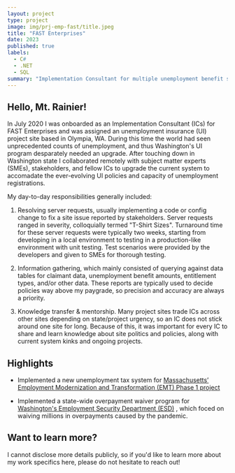 ```yaml
---
layout: project
type: project
image: img/prj-emp-fast/title.jpeg
title: "FAST Enterprises"
date: 2023
published: true
labels:
  - C#
  - .NET
  - SQL
summary: "Implementation Consultant for multiple unemployment benefit state agencies across the US."
---
```


## Hello, Mt. Rainier!

In July 2020 I was onboarded as an Implementation Consultant (ICs) for FAST Enterprises and was assigned an unemployment insurance (UI) project site based in Olympia, WA. During this time the world had seen unprecedented counts of unemployment, and thus Washington's UI program desparately needed an upgrade. After touching down in Washington state I collaborated remotely with subject matter experts (SMEs), stakeholders, and fellow ICs to upgrade the current system to accomadate the ever-evolving UI policies and capacity of unemployment registrations. 

My day-to-day responsibilities generally included: 

1. Resolving server requests, usually implementing a code or config change to fix a site issue reported by stakeholders. Server requests ranged in severity, colloquially termed "T-Shirt Sizes". Turnaround time for these server requests were typically two weeks, starting from developing in a local environment to testing in a production-like environment with unit testing. Test scenarios were provided by the developers and given to SMEs for thorough testing. 

2. Information gathering, which mainly consisted of querying against data tables for claimant data, unemployment benefit amounts, entitlement types, and/or other data. These reports are typically used to decide policies way above my paygrade, so precision and accuracy are always a priority. 

3. Knowledge transfer & mentorship. Many project sites trade ICs across other sites depending on state/project urgency, so an IC does not stick around one site for long. Because of this, it was important for every IC to share and learn knowledge about site politics and policies, along with current system kinks and ongoing projects.

## Highlights

- Implemented a new unemployment tax system for [Massachusetts’ Employment Modernization and Transformation (EMT) Phase 1 project](https://www.mass.gov/unemployment-insurance-modernization)

- Implemented a state-wide overpayment waiver program for [Washington's Employment Security Department (ESD)](https://esd.wa.gov/unemployment/overpayments) , which foced on waiving millions in overpayments caused by the pandemic. 

## Want to learn more?

I cannot disclose more details publicly, so if you'd like to learn more about my work specifics here, please do not hesitate to reach out! 